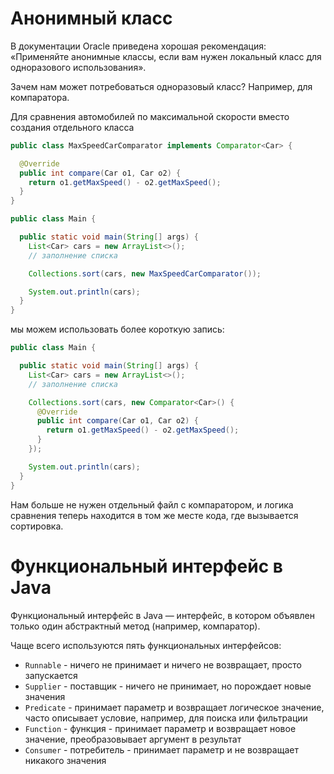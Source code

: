 # Анонимный класс

В документации Oracle приведена хорошая рекомендация: «Применяйте анонимные классы, если вам нужен локальный класс для одноразового использования».

Зачем нам может потребоваться одноразовый класс? Например, для компаратора.

Для сравнения автомобилей по максимальной скорости вместо создания отдельного класса
```java
public class MaxSpeedCarComparator implements Comparator<Car> {

  @Override
  public int compare(Car o1, Car o2) {
    return o1.getMaxSpeed() - o2.getMaxSpeed();
  }
}

public class Main {

  public static void main(String[] args) {
    List<Car> cars = new ArrayList<>();
    // заполнение списка

    Collections.sort(cars, new MaxSpeedCarComparator());

    System.out.println(cars);
  }
}
```
мы можем использовать более короткую запись:
```java
public class Main {

  public static void main(String[] args) {
    List<Car> cars = new ArrayList<>();
    // заполнение списка

    Collections.sort(cars, new Comparator<Car>() {
      @Override
      public int compare(Car o1, Car o2) {
        return o1.getMaxSpeed() - o2.getMaxSpeed();
      }
    });

    System.out.println(cars);
  }
}
```

Нам больше не нужен отдельный файл с компаратором, и логика сравнения теперь находится в том же месте кода, где вызывается сортировка.

# Функциональный интерфейс в Java

Функциональный интерфейс в Java — интерфейс, в котором объявлен только один абстрактный метод (например, компаратор).

Чаще всего используются пять функциональных интерфейсов:
- `Runnable` - ничего не принимает и ничего не возвращает, просто запускается
- `Supplier` - поставщик - ничего не принимает, но порождает новые значения
- `Predicate` - принимает параметр и возвращает логическое значение, часто описывает условие, например, для поиска или фильтрации
- `Function` - функция - принимает параметр и возвращает новое значение, преобразовывает аргумент в результат
- `Consumer` - потребитель - принимает параметр и не возвращает никакого значения
